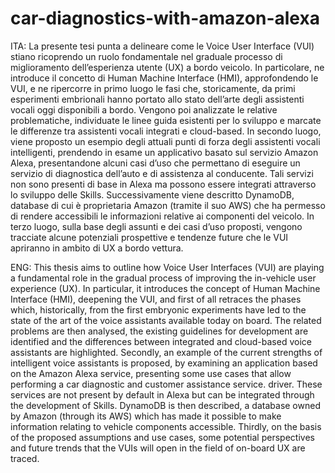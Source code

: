 # car-diagnostics-with-amazon-alexa
ITA: La presente tesi punta a delineare come le Voice User Interface (VUI) stiano ricoprendo un ruolo fondamentale nel graduale processo di miglioramento dell’esperienza utente (UX) a bordo veicolo. In particolare, ne introduce il concetto di Human Machine Interface (HMI), approfondendo le VUI, e ne ripercorre in primo luogo le fasi che, storicamente, da primi esperimenti embrionali hanno portato allo stato dell’arte degli assistenti vocali oggi disponibili a bordo. Vengono poi analizzate le relative problematiche, individuate le linee guida esistenti per lo sviluppo e marcate le differenze tra assistenti vocali integrati e cloud-based. In secondo luogo, viene proposto un esempio degli attuali punti di forza degli assistenti vocali intelligenti, prendendo in esame un applicativo basato sul servizio Amazon Alexa, presentandone alcuni casi d’uso che permettano di eseguire un servizio di diagnostica dell’auto e di assistenza al conducente. Tali servizi non sono presenti di base in Alexa ma possono essere integrati attraverso lo sviluppo delle Skills. Successivamente viene descritto DynamoDB, database di cui è proprietaria Amazon (tramite il suo AWS) che ha permesso di rendere accessibili le informazioni relative ai componenti del veicolo. In terzo luogo, sulla base degli assunti e dei casi d’uso proposti, vengono tracciate alcune potenziali prospettive e tendenze future che le VUI apriranno in ambito di UX a bordo vettura.

ENG: This thesis aims to outline how Voice User Interfaces (VUI) are playing a fundamental role in the gradual process of improving the in-vehicle user experience (UX). In particular, it introduces the concept of Human Machine Interface (HMI), deepening the VUI, and first of all retraces the phases which, historically, from the first embryonic experiments have led to the state of the art of the voice assistants available today on board. The related problems are then analysed, the existing guidelines for development are identified and the differences between integrated and cloud-based voice assistants are highlighted. Secondly, an example of the current strengths of intelligent voice assistants is proposed, by examining an application based on the Amazon Alexa service, presenting some use cases that allow performing a car diagnostic and customer assistance service. driver. These services are not present by default in Alexa but can be integrated through the development of Skills. DynamoDB is then described, a database owned by Amazon (through its AWS) which has made it possible to make information relating to vehicle components accessible. Thirdly, on the basis of the proposed assumptions and use cases, some potential perspectives and future trends that the VUIs will open in the field of on-board UX are traced.
